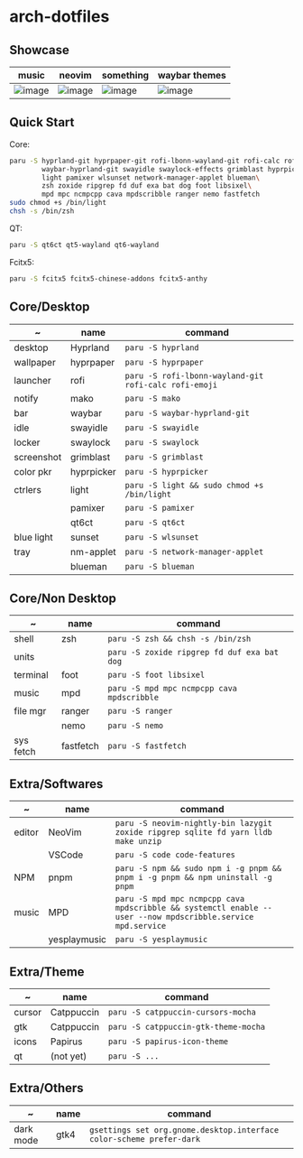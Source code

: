# arch-dotfiles

## Showcase

| music                                                                                                           | neovim                                                                                                          | something                                                                                                       | waybar themes                                                                                                   |
| --------------------------------------------------------------------------------------------------------------- | --------------------------------------------------------------------------------------------------------------- | --------------------------------------------------------------------------------------------------------------- | --------------------------------------------------------------------------------------------------------------- |
| ![image](https://user-images.githubusercontent.com/73375859/235141782-d715aadd-b9ec-46b8-ac48-8116c1280bad.png) | ![image](https://user-images.githubusercontent.com/73375859/235141863-79ae2da5-be11-489f-9a15-f8e40e0dbb14.png) | ![image](https://user-images.githubusercontent.com/73375859/235142039-8b2a77da-af5b-4d2c-9cd2-04389adc5f06.png) | ![image](https://user-images.githubusercontent.com/73375859/235142126-cadcece8-522d-4d58-86fb-27b12820ccea.png) |

## Quick Start

Core:

```sh
paru -S hyprland-git hyprpaper-git rofi-lbonn-wayland-git rofi-calc rofi-emoji mako\
        waybar-hyprland-git swayidle swaylock-effects grimblast hyprpicker\
        light pamixer wlsunset network-manager-applet blueman\
        zsh zoxide ripgrep fd duf exa bat dog foot libsixel\
        mpd mpc ncmpcpp cava mpdscribble ranger nemo fastfetch
sudo chmod +s /bin/light
chsh -s /bin/zsh
```

QT:

```sh
paru -S qt6ct qt5-wayland qt6-wayland
```

Fcitx5:

```sh
paru -S fcitx5 fcitx5-chinese-addons fcitx5-anthy
```

## Core/Desktop

| ~          | name       | command                                               |
| ---------- | ---------- | ----------------------------------------------------- |
| desktop    | Hyprland   | `paru -S hyprland`                                    |
| wallpaper  | hyprpaper  | `paru -S hyprpaper`                                   |
| launcher   | rofi       | `paru -S rofi-lbonn-wayland-git rofi-calc rofi-emoji` |
| notify     | mako       | `paru -S mako`                                        |
| bar        | waybar     | `paru -S waybar-hyprland-git`                         |
| idle       | swayidle   | `paru -S swayidle`                                    |
| locker     | swaylock   | `paru -S swaylock`                                    |
| screenshot | grimblast  | `paru -S grimblast`                                   |
| color pkr  | hyprpicker | `paru -S hyprpicker`                                  |
| ctrlers    | light      | `paru -S light && sudo chmod +s /bin/light`           |
|            | pamixer    | `paru -S pamixer`                                     |
|            | qt6ct      | `paru -S qt6ct`                                       |
| blue light | sunset     | `paru -S wlsunset`                                    |
| tray       | nm-applet  | `paru -S network-manager-applet`                      |
|            | blueman    | `paru -S blueman`                                     |

## Core/Non Desktop

| ~         | name      | command                                     |
| --------- | --------- | ------------------------------------------- |
| shell     | zsh       | `paru -S zsh && chsh -s /bin/zsh`           |
| units     |           | `paru -S zoxide ripgrep fd duf exa bat dog` |
| terminal  | foot      | `paru -S foot libsixel`                     |
| music     | mpd       | `paru -S mpd mpc ncmpcpp cava mpdscribble`  |
| file mgr  | ranger    | `paru -S ranger`                            |
|           | nemo      | `paru -S nemo`                              |
| sys fetch | fastfetch | `paru -S fastfetch`                         |

## Extra/Softwares

| ~      | name         | command                                                                                                     |
| ------ | ------------ | ----------------------------------------------------------------------------------------------------------- |
| editor | NeoVim       | `paru -S neovim-nightly-bin lazygit zoxide ripgrep sqlite fd yarn lldb make unzip`                          |
|        | VSCode       | `paru -S code code-features`                                                                                |
| NPM    | pnpm         | `paru -S npm && sudo npm i -g pnpm && pnpm i -g pnpm && npm uninstall -g pnpm`                              |
| music  | MPD          | `paru -S mpd mpc ncmpcpp cava mpdscribble && systemctl enable --user --now mpdscribble.service mpd.service` |
|        | yesplaymusic | `paru -S yesplaymusic`                                                                                      |

## Extra/Theme

| ~      | name       | command                              |
| ------ | ---------- | ------------------------------------ |
| cursor | Catppuccin | `paru -S catppuccin-cursors-mocha`   |
| gtk    | Catppuccin | `paru -S catppuccin-gtk-theme-mocha` |
| icons  | Papirus    | `paru -S papirus-icon-theme`         |
| qt     | (not yet)  | `paru -S ...`                        |

## Extra/Others

| ~         | name | command                                                              |
| --------- | ---- | -------------------------------------------------------------------- |
| dark mode | gtk4 | `gsettings set org.gnome.desktop.interface color-scheme prefer-dark` |

